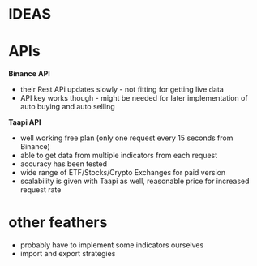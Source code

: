  # IDEAS

 # APIs
__Binance API__
 - their Rest APi updates slowly - not fitting for getting live data
 - API key works though - might be needed for later implementation of auto buying and auto selling
  
__Taapi API__
 - well working free plan (only one request every 15 seconds from Binance)
 - able to get data from multiple indicators from each request
 - accuracy has been tested
 - wide range of ETF/Stocks/Crypto Exchanges for paid version
 - scalability is given with Taapi as well, reasonable price for increased request rate
  
 # other feathers

 - probably have to implement some indicators ourselves 
 - import and export strategies

  